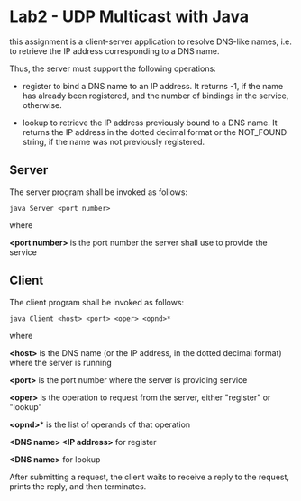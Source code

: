 # Lab2 - UDP Multicast with Java

this assignment is a client-server application to resolve DNS-like names, i.e. to retrieve the IP address corresponding to a DNS name.

Thus, the server must support the following operations:

* register
to bind a DNS name to an IP address. It returns -1, if the name has already been registered, and the number of bindings in the service, otherwise.


* lookup
to retrieve the IP address previously bound to a DNS name. It returns the IP address in the dotted decimal format or the NOT_FOUND string, if the name was not previously registered.


## Server 

The server program shall be invoked as follows:
```
java Server <port number>
```
where

**\<port number\>**
is the port number the server shall use to provide the service


## Client

The client program shall be invoked as follows:
```
java Client <host> <port> <oper> <opnd>*
```
where

**\<host\>**
is the DNS name (or the IP address, in the dotted decimal format) where the server is running

**\<port\>**
is the port number where the server is providing service

**\<oper\>**
is the operation to request from the server, either "register" or "lookup"

**\<opnd\>***
is the list of operands of that operation


**\<DNS name\> \<IP address\>** for register

**\<DNS name\>** for lookup

After submitting a request, the client waits to receive a reply to the request, prints the reply, and then terminates.
